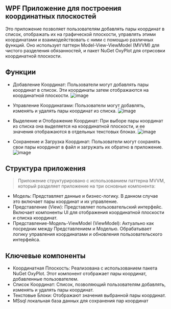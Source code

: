 ## **WPF Приложение для построения координатных плоскостей**
Это приложение позволяет пользователям добавлять пары координат в список, отображать их на графической плоскости, управлять этими координатами и взаимодействовать с ними с помощью различных функций. Оно использует паттерн Model-View-ViewModel (MVVM) для чистого разделения обязанностей, и пакет NuGet OxyPlot для отрисовки координатной плоскости.

## Функции
* Добавление Координат: Пользователи могут добавлять пары координат в список. Эти координаты затем отображаются на координатной плоскости.
![image](https://github.com/valerchikUwU/CoordinateMap/assets/99470988/3ad6c8ed-eaf4-4740-849c-2b8f62094e8c)

* Управление Координатами: Пользователи могут добавлять, изменять и удалять пары координат из списка.
![image](https://github.com/valerchikUwU/CoordinateMap/assets/99470988/f6d17d9a-1ecd-4f4b-a047-1de8ffae87f4)

* Выделение и Отображение Координат: При выборе пары координат из списка она выделяется на координатной плоскости, и ее значения отображаются в отдельных текстовых блоках.
  ![image](https://github.com/valerchikUwU/CoordinateMap/assets/99470988/fb785268-3867-4635-a06e-6d0427c28887)

* Сохранение и Загрузка Координат: Пользователи могут сохранять свои пары координат в файл и загружать их обратно в приложение.
![image](https://github.com/valerchikUwU/CoordinateMap/assets/99470988/aa54ad60-9968-481c-934c-244e228c2dab)



## Структура приложения
> Приложение структурировано с использованием паттерна MVVM, который разделяет приложение на три основные компонента:

- Модель: Представляет данные и бизнес-логику. В данном случае это включает пары координат и их управление.
- Представление (View): Представляет пользовательский интерфейс. Включает компоненты UI для отображения координатной плоскости и списка координат.
- Представление-Модель-ViewModel (ViewModel): Актуально как посредник между Представлением и Моделью. Обрабатывает логику управления координатами и обновления пользовательского интерфейса.

## Ключевые компоненты
- Координатная Плоскость: Реализована с использованием пакета NuGet OxyPlot. Этот компонент отображает пары координат, добавленные пользователем.
- Список Координат: Список, позволяющий пользователям добавлять, изменять и удалять пары координат.
- Текстовые Блоки: Отображают значения выбранной пары координат.
- MSsql локальная база данных для сохранения пар координат
